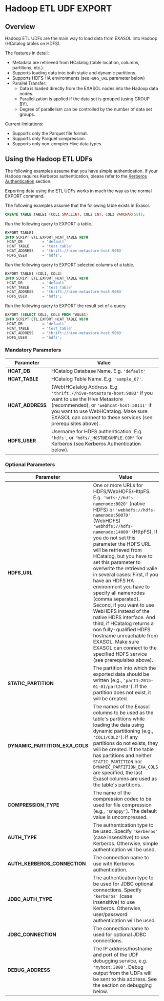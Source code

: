 # Hadoop ETL UDF EXPORT

## Overview
Hadoop ETL UDFs are the main way to load data from EXASOL into Hadoop (HCatalog tables on HDFS).

The features in detail:
* Metadata are retrieved from HCatalog (table location, columns, partitions, etc.).
* Supports loading data into both static and dynamic partitions.
* Supports HDFS HA environments (see ```HDFS_URL``` parameter below)
* Parallel Transfer:
  * Data is loaded directly from the EXASOL nodes into the Hadoop data nodes.
  * Parallelization is applied if the data set is grouped (using GROUP BY).
  * Degree of parallelism can be controlled by the number of data set groups.
  
Current limitations:
* Supports only the Parquet file format.
* Supports only Parquet compression.
* Supports only non-complex Hive data types.

## Using the Hadoop ETL UDFs

The following examples assume that you have simple authentication. If your Hadoop requires Kerberos authentication, please refer to the [Kerberos Authentication](doc/deployment-guide.md#5-kerberos-authentication) section.

Exporting data using the ETL UDFs works in much the way as the normal EXPORT command.

The following examples assume that the following table exists in Exasol.
```sql
CREATE TABLE TABLE1 (COL1 SMALLINT, COL2 INT, COL3 VARCHAR(50));
```

Run the following query to EXPORT a table.
```sql
EXPORT TABLE1
INTO SCRIPT ETL.EXPORT_HCAT_TABLE WITH
 HCAT_DB         = 'default'
 HCAT_TABLE      = 'test_table'
 HCAT_ADDRESS    = 'thrift://hive-metastore-host:9083'
 HDFS_USER       = 'hdfs';
```

Run the following query to EXPORT selected columns of a table.
```sql
EXPORT TABLE1 (COL1, COL3)
INTO SCRIPT ETL.EXPORT_HCAT_TABLE WITH
 HCAT_DB         = 'default'
 HCAT_TABLE      = 'test_table'
 HCAT_ADDRESS    = 'thrift://hive-metastore-host:9083'
 HDFS_USER       = 'hdfs';
```

Run the following query to EXPORT the result set of a query.
```sql
EXPORT (SELECT COL2, COL3 FROM TABLE1)
INTO SCRIPT ETL.EXPORT_HCAT_TABLE WITH
 HCAT_DB         = 'default'
 HCAT_TABLE      = 'test_table'
 HCAT_ADDRESS    = 'thrift://hive-metastore-host:9083'
 HDFS_USER       = 'hdfs';
```

### Mandatory Parameters

Parameter           | Value
------------------- | -----------
**HCAT_DB**         | HCatalog Database Name. E.g. ```'default'```
**HCAT_TABLE**      | HCatalog Table Name. E.g. ```'sample_07'```.
**HCAT_ADDRESS**    | (Web)HCatalog Address. E.g. ```'thrift://hive-metastore-host:9083'``` if you want to use the Hive Metastore (recommended), or ```'webhcat-host:50111'``` if you want to use WebHCatalog. Make sure EXASOL can connect to these services (see prerequisites above).
**HDFS_USER**       | Username for HDFS authentication. E.g. ```'hdfs'```, or ```'hdfs/_HOST@EXAMPLE.COM'``` for Kerberos (see Kerberos Authentication below).

### Optional Parameters

Parameter           | Value
------------------- | -----------
**HDFS_URL**        | One or more URLs for HDFS/WebHDFS/HttpFS. E.g. ```'hdfs://hdfs-namenode:8020'``` (native HDFS) or ```'webhdfs://hdfs-namenode:50070'``` (WebHDFS) ```'webhdfs://hdfs-namenode:14000'``` (HttpFS). If you do not set this parameter the HDFS URL will be retrieved from HCatalog, but you have to set this parameter to overwrite the retrieved valie in several cases: First, if you have an HDFS HA environment you have to specify all namenodes (comma separated). Second, if you want to use WebHDFS instead of the native HDFS interface. And third, if HCatalog returns a non fully-qualified HDFS hostname unreachable from EXASOL. Make sure EXASOL can connect to the specified HDFS service (see prerequisites above).
**STATIC_PARTITION**  | The partition into which the exported data should be written (e.g., ```'part1=2015-01-01/part2=EU'```). If the partition does not exist, it will be created.
**DYNAMIC_PARTITION_EXA_COLS**  | The names of the Exasol columns to be used as the table's partitions while loading the data using dynamic partitioning (e.g., ```'COL1/COL2'```). If any partitions do not exists, they will be created. If the table has partitions and neither ```STATIC_PARTITION``` nor ```DYNAMIC_PARTITION_EXA_COLS``` are specified, the last Exasol columns are used as the table's partitions.
**COMPRESSION_TYPE**        | The name of the compression codec to be used for file compression (e.g., ```'snappy'```). The default value is uncompressed.
**AUTH_TYPE**       | The authentication type to be used. Specify ```'kerberos'``` (case insensitive) to use Kerberos. Otherwise, simple authentication will be used.
**AUTH_KERBEROS_CONNECTION**        | The connection name to use with Kerberos authentication.
**JDBC_AUTH_TYPE**       | The authentication type to be used for JDBC optional connections. Specify ```'kerberos'``` (case insensitive) to use Kerberos. Otherwise, user/password authentication will be used.
**JDBC_CONNECTION**        | The connection name to used for optional JDBC connections.
**DEBUG_ADDRESS**   | The IP address/hostname and port of the UDF debugging service, e.g. ```'myhost:3000'```. Debug output from the UDFs will be sent to this address. See the section on debugging below. 
